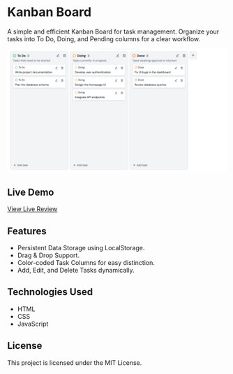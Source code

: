 # Kanban Board

A simple and efficient Kanban Board for task management. Organize your tasks into To Do, Doing, and Pending columns for a clear workflow.

![Review Collector Thumbnail](thumbnail.png)

## Live Demo

[View Live Review]()

## Features

- Persistent Data Storage using LocalStorage.
- Drag & Drop Support.
- Color-coded Task Columns for easy distinction.
- Add, Edit, and Delete Tasks dynamically.

## Technologies Used

- HTML
- CSS
- JavaScript

## License

This project is licensed under the MIT License.
